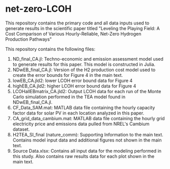 # net-zero-LCOH
This repository contains the primary code and all data inputs used to generate results in the scientific paper titled "Leveling the Playing Field: A Cost Comparison of Various Hourly-Reliable, Net-Zero Hydrogen Production Pathways"

This repository contains the following files:
1. ND_final_CA.jl: Techno-economic and emission assessment model used to generate results for this paper. This model is constructed in Julia.
2. NDwEB_final_CA.jl: Version of the H2 production cost model used to create the error bounds for Figure 4 in the main text.
3. lowEB_CA.jld2: lower LCOH error bound data for Figure 4
4. highEB_CA.jld2: higher LCOH error bound data for Figure 4
5. LCOHallEBmatrix_CA.jld2: Output LCOH data for each run of the Monte Carlo simulation performed in the TEA model found in NDwEB_final_CA.jl.
6. CF_Data_SAM.mat: MATLAB data file containing the hourly capacity factor data for solar PV in each location analyzed in this paper.
7. CA_grid_data_cambium.mat: MATLAB data file containing the hourly grid electricity price and emissions data pulled from NREL's Cambium dataset.
8. H2TEA_SI_final (nature_comm): Supporting Information to the main text. Contains model input data and additional figures not shown in the main text.
9. Source Data.xlsx: Contains all input data for the modeling performed in this study. Also contains raw results data for each plot shown in the main text.
